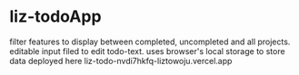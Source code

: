 # liz-todoApp
filter features to display between completed, uncompleted and all projects.
editable input filed to edit todo-text.
uses browser's local storage to store data
deployed here liz-todo-nvdi7hkfq-liztowoju.vercel.app

